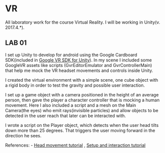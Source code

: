# VR
 All laboratory work for the course Virtual Reality. I will be working in Unity(v. 2017.4.*).

## LAB 01 
  I set up Unity to develop for android using the Google Cardboard SDK(included in [Google VR SDK for Unity](https://developers.google.com/vr/develop/unity/get-started-android)). In my scene I included some GoogleVR assets like scripts (GvrEditorEmulator and GvrControllerMain) that help me mock the VR headset movements and controls inside Unity.
  
  I created the virtual environment with a simple scene, one cube object with a rigid body in order to test the gravity and possible user interaction.
  
  I set up a game object with a camera positioned in the height of an average person, then gave the player a character controller that is mocking a human movement. Here I also included a script and a mesh on the Main Camera(the eyes) who emit rays(invisible particles) and allow objects to be detected in the user reach that later can be interacted with.
  
  I wrote a script on the Player object, which detects when the user head tilts down more than 25 degrees. That triggers the user moving forward in the direction he sees.

References: - [Head movement tutorial](https://www.youtube.com/watch?v=kBTn2pGwZUk) , [Setup and interaction tutorial](https://www.youtube.com/watch?v=EAaoEe9ksyE)
